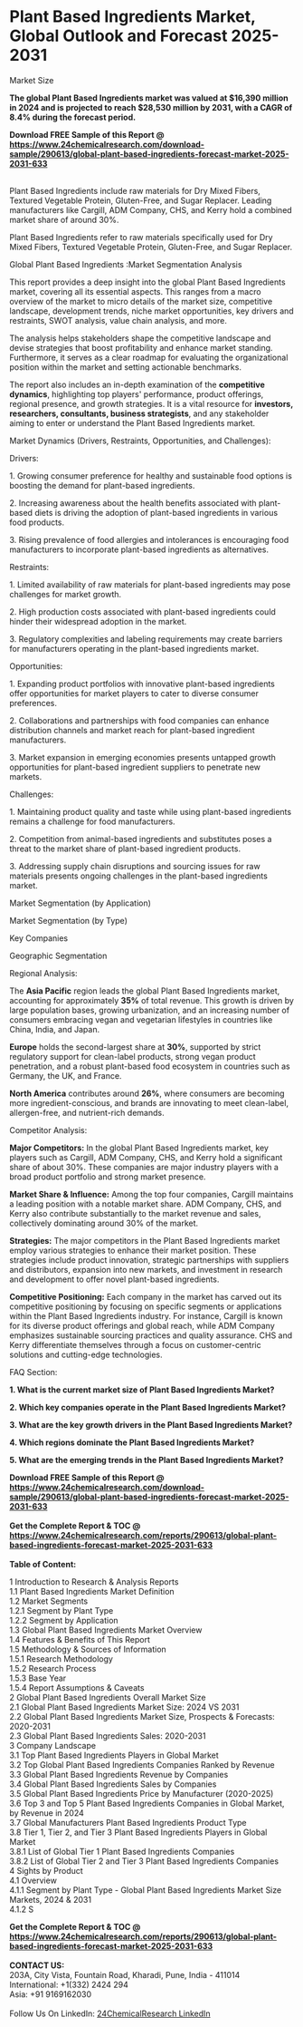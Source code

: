 <h1>Plant Based Ingredients Market, Global Outlook and Forecast 2025-2031</h1><p>Market Size</p><p>
</p><p><strong>The global Plant Based Ingredients market was valued at $16,390 million in 2024 and is projected to reach $28,530 million by 2031, with a CAGR of 8.4% during the forecast period.</strong></p><div><b>Download FREE Sample of this Report @ 
            <a href="https://www.24chemicalresearch.com/download-sample/290613/global-plant-based-ingredients-forecast-market-2025-2031-633">
            https://www.24chemicalresearch.com/download-sample/290613/global-plant-based-ingredients-forecast-market-2025-2031-633</a></b></div><br><p>
</p><p>Plant Based Ingredients include raw materials for Dry Mixed Fibers, Textured Vegetable Protein, Gluten-Free, and Sugar Replacer. Leading manufacturers like Cargill, ADM Company, CHS, and Kerry hold a combined market share of around 30%.</p><p>
</p><p>Plant Based Ingredients refer to raw materials specifically used for Dry Mixed Fibers, Textured Vegetable Protein, Gluten-Free, and Sugar Replacer.</p><p>
Global Plant Based Ingredients :Market Segmentation Analysis</p><p>
</p><p>This report provides a deep insight into the global Plant Based Ingredients market, covering all its essential aspects. This ranges from a macro overview of the market to micro details of the market size, competitive landscape, development trends, niche market opportunities, key drivers and restraints, SWOT analysis, value chain analysis, and more.</p><p>
</p><p>The analysis helps stakeholders shape the competitive landscape and devise strategies that boost profitability and enhance market standing. Furthermore, it serves as a clear roadmap for evaluating the organizational position within the market and setting actionable benchmarks.</p><p>
</p><p>The report also includes an in-depth examination of the <strong>competitive dynamics</strong>, highlighting top players' performance, product offerings, regional presence, and growth strategies. It is a vital resource for <strong>investors, researchers, consultants, business strategists</strong>, and any stakeholder aiming to enter or understand the Plant Based Ingredients market.</p><p>
Market Dynamics (Drivers, Restraints, Opportunities, and Challenges):</p><p>
Drivers:</p><p>
</p><p>1. Growing consumer preference for healthy and sustainable food options is boosting the demand for plant-based ingredients.</p><p>
</p><p>2. Increasing awareness about the health benefits associated with plant-based diets is driving the adoption of plant-based ingredients in various food products.</p><p>
</p><p>3. Rising prevalence of food allergies and intolerances is encouraging food manufacturers to incorporate plant-based ingredients as alternatives.</p><p>
Restraints:</p><p>
</p><p>1. Limited availability of raw materials for plant-based ingredients may pose challenges for market growth.</p><p>
</p><p>2. High production costs associated with plant-based ingredients could hinder their widespread adoption in the market.</p><p>
</p><p>3. Regulatory complexities and labeling requirements may create barriers for manufacturers operating in the plant-based ingredients market.</p><p>
Opportunities:</p><p>
</p><p>1. Expanding product portfolios with innovative plant-based ingredients offer opportunities for market players to cater to diverse consumer preferences.</p><p>
</p><p>2. Collaborations and partnerships with food companies can enhance distribution channels and market reach for plant-based ingredient manufacturers.</p><p>
</p><p>3. Market expansion in emerging economies presents untapped growth opportunities for plant-based ingredient suppliers to penetrate new markets.</p><p>
Challenges:</p><p>
</p><p>1. Maintaining product quality and taste while using plant-based ingredients remains a challenge for food manufacturers.</p><p>
</p><p>2. Competition from animal-based ingredients and substitutes poses a threat to the market share of plant-based ingredient products.</p><p>
</p><p>3. Addressing supply chain disruptions and sourcing issues for raw materials presents ongoing challenges in the plant-based ingredients market.</p><p>
Market Segmentation (by Application)</p><p>
</p><p>
Market Segmentation (by Type)</p><p>
</p><p>
Key Companies</p><p>
</p><p>
Geographic Segmentation</p><p>
</p><p>
	</p><p>
Regional Analysis:</p><p>
</p><p>The <strong>Asia Pacific</strong> region leads the global Plant Based Ingredients market, accounting for approximately <strong>35%</strong> of total revenue. This growth is driven by large population bases, growing urbanization, and an increasing number of consumers embracing vegan and vegetarian lifestyles in countries like China, India, and Japan.</p><p>
</p><p><strong>Europe</strong> holds the second-largest share at <strong>30%</strong>, supported by strict regulatory support for clean-label products, strong vegan product penetration, and a robust plant-based food ecosystem in countries such as Germany, the UK, and France.</p><p>
</p><p><strong>North America</strong> contributes around <strong>26%</strong>, where consumers are becoming more ingredient-conscious, and brands are innovating to meet clean-label, allergen-free, and nutrient-rich demands.</p><p>
Competitor Analysis:</p><p>
</p><p><strong>Major Competitors:</strong> In the global Plant Based Ingredients market, key players such as Cargill, ADM Company, CHS, and Kerry hold a significant share of about 30%. These companies are major industry players with a broad product portfolio and strong market presence.</p><p>
</p><p><strong>Market Share &amp; Influence:</strong> Among the top four companies, Cargill maintains a leading position with a notable market share. ADM Company, CHS, and Kerry also contribute substantially to the market revenue and sales, collectively dominating around 30% of the market.</p><p>
</p><p><strong>Strategies:</strong> The major competitors in the Plant Based Ingredients market employ various strategies to enhance their market position. These strategies include product innovation, strategic partnerships with suppliers and distributors, expansion into new markets, and investment in research and development to offer novel plant-based ingredients.</p><p>
</p><p><strong>Competitive Positioning:</strong> Each company in the market has carved out its competitive positioning by focusing on specific segments or applications within the Plant Based Ingredients industry. For instance, Cargill is known for its diverse product offerings and global reach, while ADM Company emphasizes sustainable sourcing practices and quality assurance. CHS and Kerry differentiate themselves through a focus on customer-centric solutions and cutting-edge technologies.</p><p>
FAQ Section:</p><p>
</p><p><strong>1. What is the current market size of Plant Based Ingredients Market?</strong></p><p>
</p><p>
</p><p><strong>2. Which key companies operate in the Plant Based Ingredients Market?</strong></p><p>
</p><p>
</p><p><strong>3. What are the key growth drivers in the Plant Based Ingredients Market?</strong></p><p>
</p><p>
</p><p><strong>4. Which regions dominate the Plant Based Ingredients Market?</strong></p><p>
</p><p>
</p><p><strong>5. What are the emerging trends in the Plant Based Ingredients Market?</strong></p><p>
</p><div><b>Download FREE Sample of this Report @ 
            <a href="https://www.24chemicalresearch.com/download-sample/290613/global-plant-based-ingredients-forecast-market-2025-2031-633">
            https://www.24chemicalresearch.com/download-sample/290613/global-plant-based-ingredients-forecast-market-2025-2031-633</a></b></div><br><div><b>Get the Complete Report & TOC @ 
            <a href="https://www.24chemicalresearch.com/reports/290613/global-plant-based-ingredients-forecast-market-2025-2031-633">
            https://www.24chemicalresearch.com/reports/290613/global-plant-based-ingredients-forecast-market-2025-2031-633</a></b></div><br>
            <b>Table of Content:</b><p>1 Introduction to Research & Analysis Reports<br />
 1.1 Plant Based Ingredients Market Definition<br />
 1.2 Market Segments<br />
 1.2.1 Segment by Plant Type<br />
 1.2.2 Segment by Application<br />
 1.3 Global Plant Based Ingredients Market Overview<br />
 1.4 Features & Benefits of This Report<br />
 1.5 Methodology & Sources of Information<br />
 1.5.1 Research Methodology<br />
 1.5.2 Research Process<br />
 1.5.3 Base Year<br />
 1.5.4 Report Assumptions & Caveats<br />
2 Global Plant Based Ingredients Overall Market Size<br />
 2.1 Global Plant Based Ingredients Market Size: 2024 VS 2031<br />
 2.2 Global Plant Based Ingredients Market Size, Prospects & Forecasts: 2020-2031<br />
 2.3 Global Plant Based Ingredients Sales: 2020-2031<br />
3 Company Landscape<br />
 3.1 Top Plant Based Ingredients Players in Global Market<br />
 3.2 Top Global Plant Based Ingredients Companies Ranked by Revenue<br />
 3.3 Global Plant Based Ingredients Revenue by Companies<br />
 3.4 Global Plant Based Ingredients Sales by Companies<br />
 3.5 Global Plant Based Ingredients Price by Manufacturer (2020-2025)<br />
 3.6 Top 3 and Top 5 Plant Based Ingredients Companies in Global Market, by Revenue in 2024<br />
 3.7 Global Manufacturers Plant Based Ingredients Product Type<br />
 3.8 Tier 1, Tier 2, and Tier 3 Plant Based Ingredients Players in Global Market<br />
 3.8.1 List of Global Tier 1 Plant Based Ingredients Companies<br />
 3.8.2 List of Global Tier 2 and Tier 3 Plant Based Ingredients Companies<br />
4 Sights by Product<br />
 4.1 Overview<br />
 4.1.1 Segment by Plant Type - Global Plant Based Ingredients Market Size Markets, 2024 & 2031<br />
 4.1.2 S</p><div><b>Get the Complete Report & TOC @ 
            <a href="https://www.24chemicalresearch.com/reports/290613/global-plant-based-ingredients-forecast-market-2025-2031-633">
            https://www.24chemicalresearch.com/reports/290613/global-plant-based-ingredients-forecast-market-2025-2031-633</a></b></div><br><b>CONTACT US:</b><br>
            203A, City Vista, Fountain Road, Kharadi, Pune, India - 411014<br>
            International: +1(332) 2424 294<br>
            Asia: +91 9169162030 <br><br>
            Follow Us On LinkedIn: <a href="https://www.linkedin.com/company/24chemicalresearch/">24ChemicalResearch LinkedIn</a>